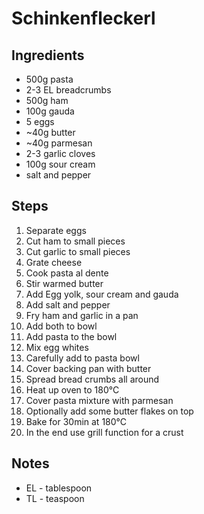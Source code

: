 # Schinkenfleckerl


## Ingredients

- 500g pasta
- 2-3 EL breadcrumbs
- 500g ham
- 100g gauda
- 5 eggs
- ~40g butter
- ~40g parmesan
- 2-3 garlic cloves
- 100g sour cream
- salt and pepper


## Steps
1. Separate eggs
2. Cut ham to small pieces
3. Cut garlic to small pieces
4. Grate cheese
5. Cook pasta al dente
6. Stir warmed butter
7. Add Egg yolk, sour cream and gauda
8. Add salt and pepper
9. Fry ham and garlic in a pan
10. Add both to bowl
11. Add pasta to the bowl
12. Mix egg whites
13. Carefully add to pasta bowl
14. Cover backing pan with butter
15. Spread bread crumbs all around
16. Heat up oven to 180°C
17. Cover pasta mixture with parmesan
18. Optionally add some butter flakes on top
19. Bake for 30min at 180°C
20. In the end use grill function for a crust


## Notes

- EL - tablespoon
- TL - teaspoon